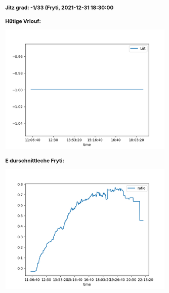 ### Jitz grad: -1/33 (Fryti, 2021-12-31 18:30:00

### Hütige Vrlouf:
![Graph](Today.png)

### E durschnittleche Fryti:
![Graph](Fryti.png)